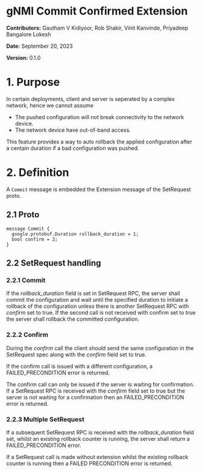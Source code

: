 # gNMI Commit Confirmed Extension

**Contributors:** Gautham V Kidiyoor, Rob Shakir, Vinit Kanvinde, Priyadeep Bangalore Lokesh

**Date:** September 20, 2023

**Version:** 0.1.0

# 1. Purpose

In certain deployments, client and server is seperated by a complex network,
hence we cannot assume
- The pushed configuration will not break connectivity to the network device.
- The network device have out-of-band access.

This feature provides a way to auto rollback the applied configuration after a
centain duration if a bad configuration was pushed.

# 2. Definition

A `Commit` message is embedded the Extension message of the SetRequest proto.

## 2.1 Proto

```
message Commit {
  google.protobuf.Duration rollback_duration = 1;
  bool confirm = 2;
}
```

## 2.2 SetRequest handling

### 2.2.1 Commit
If the *rollback_duration* field is set in SetRequest RPC, the server shall commit the configuration and wait until the
specified duration to initiate a rollback of the configuration unless there is another SetRequest RPC with *confirm* set
to true. If the second call is not received with confirm set to true the server shall rollback the committed
configuration.

### 2.2.2 Confirm

During the *confirm* call the client should send the same configuration in the SetRequest spec along with
the *confirm* field set to true.

If the confirm call is issued with a different configuration, a FAILED_PRECONDITION error is returned.

The confirm call can only be issued if the server is waiting for confirmation. If a SetRequest RPC is received with the
*confirm* field set to true but the server is not waiting for a confirmation then an FAILED_PRECONDITION error is
returned.

### 2.2.3 Multiple SetRequest

If a subsequent SetRequest RPC is received with the *rollback_duration* field set, whilst an existing rollback counter
is running, the server shall return a FAILED_PRECONDITION error.

If a SetRequest call is made without extension whilst the existing rollback counter is running then a
FAILED PRECONDITION error is returned.

